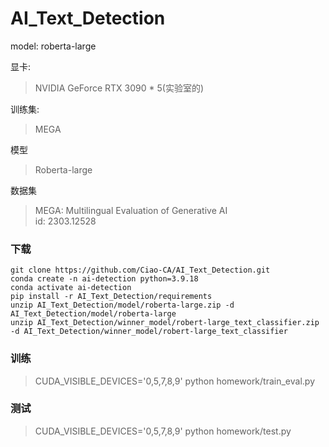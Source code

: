 # AI_Text_Detection

model: roberta-large

显卡:
> NVIDIA GeForce RTX 3090 * 5(实验室的)

训练集:
> MEGA

模型
> Roberta-large

数据集
> MEGA: Multilingual Evaluation of Generative AI\
> id: 2303.12528

### 下载

```
git clone https://github.com/Ciao-CA/AI_Text_Detection.git
conda create -n ai-detection python=3.9.18
conda activate ai-detection
pip install -r AI_Text_Detection/requirements
unzip AI_Text_Detection/model/roberta-large.zip -d AI_Text_Detection/model/roberta-large
unzip AI_Text_Detection/winner_model/robert-large_text_classifier.zip -d AI_Text_Detection/winner_model/robert-large_text_classifier
```

### 训练

> CUDA_VISIBLE_DEVICES='0,5,7,8,9' python homework/train_eval.py

### 测试

> CUDA_VISIBLE_DEVICES='0,5,7,8,9' python homework/test.py
